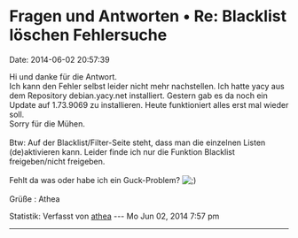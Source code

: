 Fragen und Antworten • Re: Blacklist löschen Fehlersuche
========================================================

Date: 2014-06-02 20:57:39

Hi und danke für die Antwort.\
Ich kann den Fehler selbst leider nicht mehr nachstellen. Ich hatte yacy
aus dem Repository debian.yacy.net installiert. Gestern gab es da noch
ein Update auf 1.73.9069 zu installieren. Heute funktioniert alles erst
mal wieder soll.\
Sorry für die Mühen.\
\
Btw: Auf der Blacklist/Filter-Seite steht, dass man die einzelnen Listen
(de)aktivieren kann. Leider finde ich nur die Funktion Blacklist
freigeben/nicht freigeben.\
\
Fehlt da was oder habe ich ein Guck-Problem?
![;)](http://forum.yacy-websuche.de/images/smilies/icon_e_wink.gif "Wink")\
\
Grüße : Athea

Statistik: Verfasst von
[athea](http://forum.yacy-websuche.de/memberlist.php?mode=viewprofile&u=9414)
--- Mo Jun 02, 2014 7:57 pm

------------------------------------------------------------------------
